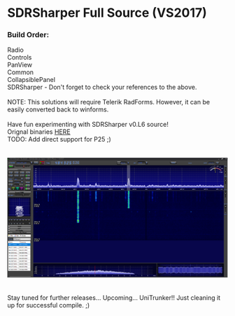 # SDRSharper Full Source (VS2017)
<h3>Build Order:</h3>
	Radio<br>
  Controls<br>
	PanView<br>
	Common<br>
	CollapsiblePanel<br>
	SDRSharper - Don't forget to check your references to the above.<br><br>
	NOTE: This solutions will require Telerik RadForms. However, it can be easily converted back to winforms.
<br><br>
Have fun experimenting with SDRSharper v0.L6 source!<br>
Orignal binaries <a href="http://www.qsl.net/s/sdr/">HERE</a>
<br>
TODO: Add direct support for P25 ;)<br>
<br>
<br>
<img src="Screenshot.png"><br><br><br>
Stay tuned for further releases... Upcoming... UniTrunker!! Just cleaning it up for successful compile. ;)

